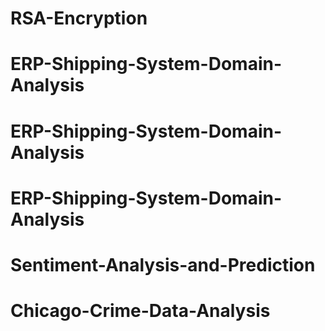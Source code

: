 # RSA-Encryption
# ERP-Shipping-System-Domain-Analysis
# ERP-Shipping-System-Domain-Analysis
# ERP-Shipping-System-Domain-Analysis
# Sentiment-Analysis-and-Prediction
# Chicago-Crime-Data-Analysis
